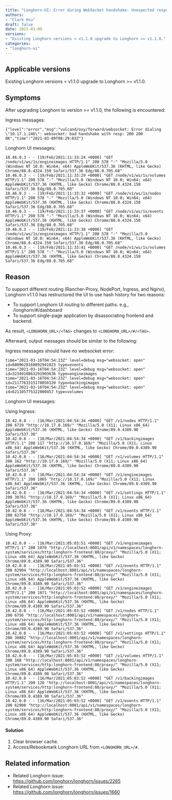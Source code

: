 ```yaml
---
title: "Longhorn-UI: Error during WebSocket handshake: Unexpected response code: 200 #2265"
authors:
- "Clark Hsu"
draft: false
date: 2021-03-09
versions:
- "Existing Longhorn versions < v1.1.0 upgrade to Longhorn >= v1.1.0."
categories:
- "longhorn-ui"
---
```


## Applicable versions

Existing Longhorn versions < v1.1.0 upgrade to Longhorn >= v1.1.0.

## Symptoms

After upgrading Longhorn to version >= v1.1.0, the following is encountered:

Ingress messages:

```
{"level":"error","msg":"vulcand/oxy/forward/websocket: Error dialing \"10.17.1.246\": websocket: bad handshake with resp: 200 200 OK","time":"2021-03-09T08:29:03Z"}
```

Longhorn UI messages:

```
10.46.0.3 - - [19/Feb/2021:11:33:24 +0000] "GET /node/v1/ws/1s/engineimages HTTP/1.1" 200 578 "-" "Mozilla/5.0 (Windows NT 10.0; Win64; x64) AppleWebKit/537.36 (KHTML, like Gecko) Chrome/88.0.4324.150 Safari/537.36 Edg/88.0.705.68"
10.46.0.3 - - [19/Feb/2021:11:33:29 +0000] "GET /node/v1/ws/1s/volumes HTTP/1.1" 200 578 "-" "Mozilla/5.0 (Windows NT 10.0; Win64; x64) AppleWebKit/537.36 (KHTML, like Gecko) Chrome/88.0.4324.150 Safari/537.36 Edg/88.0.705.68"
10.46.0.3 - - [19/Feb/2021:11:33:32 +0000] "GET /node/v1/ws/1s/nodes HTTP/1.1" 200 578 "-" "Mozilla/5.0 (Windows NT 10.0; Win64; x64) AppleWebKit/537.36 (KHTML, like Gecko) Chrome/88.0.4324.150 Safari/537.36 Edg/88.0.705.68"
10.46.0.3 - - [19/Feb/2021:11:33:37 +0000] "GET /node/v1/ws/1s/events HTTP/1.1" 200 578 "-" "Mozilla/5.0 (Windows NT 10.0; Win64; x64) AppleWebKit/537.36 (KHTML, like Gecko) Chrome/88.0.4324.150 Safari/537.36 Edg/88.0.705.68"
10.46.0.3 - - [19/Feb/2021:11:33:38 +0000] "GET /node/v1/ws/1s/engineimages HTTP/1.1" 200 578 "-" "Mozilla/5.0 (Windows NT 10.0; Win64; x64) AppleWebKit/537.36 (KHTML, like Gecko) Chrome/88.0.4324.150 Safari/537.36 Edg/88.0.705.68"
10.46.0.3 - - [19/Feb/2021:11:33:41 +0000] "GET /node/v1/ws/1s/volumes HTTP/1.1" 200 578 "-" "Mozilla/5.0 (Windows NT 10.0; Win64; x64) AppleWebKit/537.36 (KHTML, like Gecko) Chrome/88.0.4324.150 Safari/537.36 Edg/88.0.705.68"
```

## Reason

To support different routing (Rancher-Proxy, NodePort, Ingress, and Nginx), Longhorn v1.1.0 has restructured the UI to use hash history for two reasons:

- To support Longhorn UI routing to different paths. e.g., /longhorn/#/dashboard
- To support single-page application by disassociating frontend and backend.

As result, `<LONGHORN_URL>/<TAG>` changes to `<LONGHORN_URL>/#/<TAG>`.

Afterward, output messages should be similar to the following:

Ingress messages should have no websocket error:

```
time="2021-03-16T04:54:23Z" level=debug msg="websocket: open" id=6809628160892941023 type=events
time="2021-03-16T04:54:23Z" level=debug msg="websocket: open" id=3234910863291903636 type=engineimages
time="2021-03-16T04:54:23Z" level=debug msg="websocket: open" id=2117763315178050120 type=backingimages
time="2021-03-16T04:54:23Z" level=debug msg="websocket: open" id=621105775322000457 type=volumes
```

Longhorn UI messages:

Using Ingress:

```
10.42.0.8 - - [16/Mar/2021:04:54:34 +0000] "GET /v1/nodes HTTP/1.1" 200 6729 "http://10.17.0.169/" "Mozilla/5.0 (X11; Linux x86_64) AppleWebKit/537.36 (KHTML, like Gecko) Chrome/89.0.4389.90 Safari/537.36"
10.42.0.8 - - [16/Mar/2021:04:54:34 +0000] "GET /v1/backingimages HTTP/1.1" 200 117 "http://10.17.0.169/" "Mozilla/5.0 (X11; Linux x86_64) AppleWebKit/537.36 (KHTML, like Gecko) Chrome/89.0.4389.90 Safari/537.36"
10.42.0.8 - - [16/Mar/2021:04:54:34 +0000] "GET /v1/volumes HTTP/1.1" 200 162 "http://10.17.0.169/" "Mozilla/5.0 (X11; Linux x86_64) AppleWebKit/537.36 (KHTML, like Gecko) Chrome/89.0.4389.90 Safari/537.36"
10.42.0.8 - - [16/Mar/2021:04:54:34 +0000] "GET /v1/engineimages HTTP/1.1" 200 1065 "http://10.17.0.169/" "Mozilla/5.0 (X11; Linux x86_64) AppleWebKit/537.36 (KHTML, like Gecko) Chrome/89.0.4389.90 Safari/537.36"
10.42.0.8 - - [16/Mar/2021:04:54:34 +0000] "GET /v1/settings HTTP/1.1" 200 30761 "http://10.17.0.169/" "Mozilla/5.0 (X11; Linux x86_64) AppleWebKit/537.36 (KHTML, like Gecko) Chrome/89.0.4389.90 Safari/537.36"
10.42.0.8 - - [16/Mar/2021:04:54:34 +0000] "GET /v1/events HTTP/1.1" 200 62750 "http://10.17.0.169/" "Mozilla/5.0 (X11; Linux x86_64) AppleWebKit/537.36 (KHTML, like Gecko) Chrome/89.0.4389.90 Safari/537.36"
```

Using Proxy:

```
10.42.0.0 - - [16/Mar/2021:05:03:51 +0000] "GET /v1/engineimages HTTP/1.1" 200 1070 "http://localhost:8001/api/v1/namespaces/longhorn-system/services/http:longhorn-frontend:80/proxy/" "Mozilla/5.0 (X11; Linux x86_64) AppleWebKit/537.36 (KHTML, like Gecko) Chrome/89.0.4389.90 Safari/537.36"
10.42.0.0 - - [16/Mar/2021:05:03:51 +0000] "GET /v1/events HTTP/1.1" 200 62904 "http://localhost:8001/api/v1/namespaces/longhorn-system/services/http:longhorn-frontend:80/proxy/" "Mozilla/5.0 (X11; Linux x86_64) AppleWebKit/537.36 (KHTML, like Gecko) Chrome/89.0.4389.90 Safari/537.36"
10.42.0.0 - - [16/Mar/2021:05:03:52 +0000] "GET /v1/engineimages HTTP/1.1" 200 1071 "http://localhost:8001/api/v1/namespaces/longhorn-system/services/http:longhorn-frontend:80/proxy/" "Mozilla/5.0 (X11; Linux x86_64) AppleWebKit/537.36 (KHTML, like Gecko) Chrome/89.0.4389.90 Safari/537.36"
10.42.0.0 - - [16/Mar/2021:05:03:52 +0000] "GET /v1/nodes HTTP/1.1" 200 6756 "http://localhost:8001/api/v1/namespaces/longhorn-system/services/http:longhorn-frontend:80/proxy/" "Mozilla/5.0 (X11; Linux x86_64) AppleWebKit/537.36 (KHTML, like Gecko) Chrome/89.0.4389.90 Safari/537.36"
10.42.0.0 - - [16/Mar/2021:05:03:52 +0000] "GET /v1/settings HTTP/1.1" 200 30882 "http://localhost:8001/api/v1/namespaces/longhorn-system/services/http:longhorn-frontend:80/proxy/" "Mozilla/5.0 (X11; Linux x86_64) AppleWebKit/537.36 (KHTML, like Gecko) Chrome/89.0.4389.90 Safari/537.36"
10.42.0.0 - - [16/Mar/2021:05:03:52 +0000] "GET /v1/volumes HTTP/1.1" 200 168 "http://localhost:8001/api/v1/namespaces/longhorn-system/services/http:longhorn-frontend:80/proxy/" "Mozilla/5.0 (X11; Linux x86_64) AppleWebKit/537.36 (KHTML, like Gecko) Chrome/89.0.4389.90 Safari/537.36"
10.42.0.0 - - [16/Mar/2021:05:03:52 +0000] "GET /v1/backingimages HTTP/1.1" 200 120 "http://localhost:8001/api/v1/namespaces/longhorn-system/services/http:longhorn-frontend:80/proxy/" "Mozilla/5.0 (X11; Linux x86_64) AppleWebKit/537.36 (KHTML, like Gecko) Chrome/89.0.4389.90 Safari/537.36"
10.42.0.0 - - [16/Mar/2021:05:03:52 +0000] "GET /v1/events HTTP/1.1" 200 62900 "http://localhost:8001/api/v1/namespaces/longhorn-system/services/http:longhorn-frontend:80/proxy/" "Mozilla/5.0 (X11; Linux x86_64) AppleWebKit/537.36 (KHTML, like Gecko) Chrome/89.0.4389.90 Safari/537.36"
```

#### Solution

1. Clear browser cache.
2. Access/Rebookmark Longhorn URL from `<LONGHORN_URL>/#`.

## Related information

* Related Longhorn issue: https://github.com/longhorn/longhorn/issues/2265
* Related Longhorn issue: https://github.com/longhorn/longhorn/issues/1660
